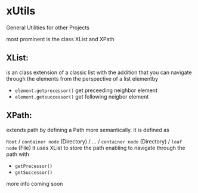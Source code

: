 # xUtils
General Utilities for other Projects

most prominent is the class XList and XPath

## XList:
is an class extension of a classic list with the addition that you can navigate through the elements from the perspective of a list elementby
- `element.getprecessor()` get preceeding neighbor element
- `element.getsuccessor()` get following neigbor element

## XPath:
extends path by defining a Path more semantically.
it is defined as

`Root` / `container node` (Directory) / ... / `container node` (Directory) / `leaf node` (File)
it uses XList to store the path enabling to navigate through the path with
- `getPrecessor()`
- `getSuccessor()`


more info coming soon
